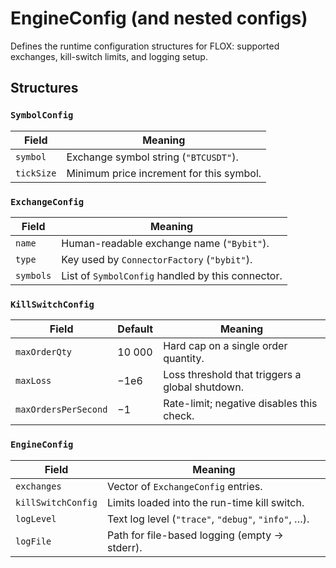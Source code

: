 # EngineConfig (and nested configs)

Defines the runtime configuration structures for FLOX: supported exchanges, kill-switch limits, and logging setup.

## Structures

### `SymbolConfig`
| Field      | Meaning                        |
|------------|--------------------------------|
| `symbol`   | Exchange symbol string (`"BTCUSDT"`). |
| `tickSize` | Minimum price increment for this symbol. |

### `ExchangeConfig`
| Field    | Meaning                                      |
|----------|----------------------------------------------|
| `name`   | Human-readable exchange name (`"Bybit"`).    |
| `type`   | Key used by `ConnectorFactory` (`"bybit"`).  |
| `symbols`| List of `SymbolConfig` handled by this connector. |

### `KillSwitchConfig`
| Field                 | Default | Meaning                                                |
|-----------------------|---------|--------------------------------------------------------|
| `maxOrderQty`         | 10 000  | Hard cap on a single order quantity.                  |
| `maxLoss`             | −1e6    | Loss threshold that triggers a global shutdown.       |
| `maxOrdersPerSecond`  | −1      | Rate-limit; negative disables this check.             |

### `EngineConfig`
| Field              | Meaning                                         |
|--------------------|-------------------------------------------------|
| `exchanges`        | Vector of `ExchangeConfig` entries.             |
| `killSwitchConfig` | Limits loaded into the run-time kill switch.    |
| `logLevel`         | Text log level (`"trace"`, `"debug"`, `"info"`, …). |
| `logFile`          | Path for file-based logging (empty → stderr).   |
